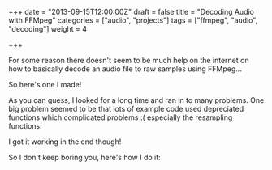 +++
date = "2013-09-15T12:00:00Z"
draft = false
title = "Decoding Audio with FFMpeg"
categories = ["audio", "projects"]
tags = ["ffmpeg", "audio", "decoding"]
weight = 4

+++

For some reason there doesn't seem to be much help on the internet on how to basically decode an audio file to raw samples using FFMpeg...

So here's one I made!



As you can guess, I  looked for a long time and ran in to many problems. One big problem seemed to be that lots of example code used depreciated functions which complicated problems :( especially the resampling functions.

I got it working in the end though!

So I don't keep boring you, here's how I do it:

<script src="https://gist.github.com/jimjibone/6569303.js"></script>